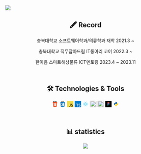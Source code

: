<img src="https://capsule-render.vercel.app/api?type=Waving&color=78B2D1&height=200&section=header&text=Unnimm%20GitHub&fontSize=50&fontColor=ffffff&fontAlignY=37" />
<div align="center">
<h2>🖋️ Record</h2>
<p>충북대학교 소프트웨어학과/의류학과 재학 2021.3 ~ </p>
<p>충북대학교 직무잡아드림 IT동아리 코어 2022.3 ~ </p>
<p>한이음 스마트해상물류 ICT멘토링 2023.4 ~ 2023.11</p>
<br/>
</div>

<div align="center">
<h2>🛠️ Technologies & Tools</h2>

<code style="display: inline-flex; justify-content: center; align-items: center;"><img height="20" width="20"  src="https://raw.githubusercontent.com/devicons/devicon/master/icons/html5/html5-original-wordmark.svg"></code>
<code style="display: inline-flex; justify-content: center; align-items: center;"><img height="20" width="20"  src="https://raw.githubusercontent.com/devicons/devicon/master/icons/css3/css3-original-wordmark.svg"></code>
<code style="display: inline-flex; justify-content: center; align-items: center;"><img height="20" width="20" src="https://raw.githubusercontent.com/github/explore/80688e429a7d4ef2fca1e82350fe8e3517d3494d/topics/javascript/javascript.png"></code>
<code style="display: inline-flex; justify-content: center; align-items: center;"><img height="20" width="20"  src="https://raw.githubusercontent.com/github/explore/80688e429a7d4ef2fca1e82350fe8e3517d3494d/topics/typescript/typescript.png"></code>
<code style="display: inline-flex; justify-content: center; align-items: center;"><img height="20" src="https://raw.githubusercontent.com/github/explore/80688e429a7d4ef2fca1e82350fe8e3517d3494d/topics/react/react.png"></code>
<code style="display: inline-flex; justify-content: center; align-items: center;"><img height="20" width="20" src="https://cdn.worldvectorlogo.com/logos/nextjs-2.svg"></code>
<code style="display: inline-flex; justify-content: center; align-items: center;"><img height="20" width="20" src="https://www.vectorlogo.zone/logos/tailwindcss/tailwindcss-icon.svg"></code>
<code style="display: inline-flex; justify-content: center; align-items: center;"><img height="20" width="20"  src="https://raw.githubusercontent.com/github/explore/05d0f0dfceafd861bdf2b53559399dae7b2e2d8b/topics/figma/figma.png"></code>
<code style="display: inline-flex; justify-content: center; align-items: center;"><img height="20" width="20"  src="https://raw.githubusercontent.com/github/explore/80688e429a7d4ef2fca1e82350fe8e3517d3494d/topics/python/python.png"></code>
</div>

<br/>
<div align="center">
<h2>📊 statistics</h2>
<div >
  <img src = "https://github-readme-stats.vercel.app/api?username=unnimm&show_icons=true&theme=transparent&title_color=1D73A1&icon_color=1D73A1&text_color=595959&rank_icon=github">
</div>
</div>

